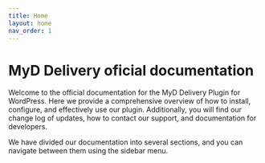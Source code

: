 ```yaml
---
title: Home
layout: home
nav_order: 1
---
```


# MyD Delivery oficial documentation

Welcome to the official documentation for the MyD Delivery Plugin for WordPress. Here we provide a comprehensive overview of how to install, configure, and effectively use our plugin. Additionally, you will find our change log of updates, how to contact our support, and documentation for developers.

We have divided our documentation into several sections, and you can navigate between them using the sidebar menu.
